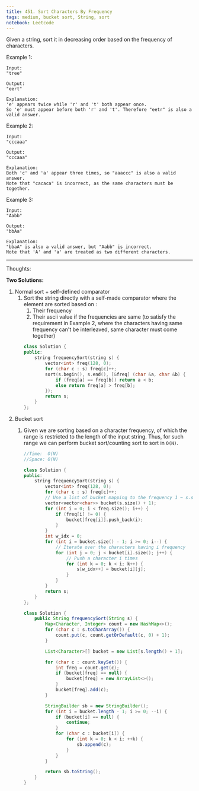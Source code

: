 ```yaml
---
title: 451. Sort Characters By Frequency
tags: medium, bucket sort, String, sort
notebook: Leetcode
---
```


Given a string, sort it in decreasing order based on the frequency of characters.

Example 1:
```
Input:
"tree"

Output:
"eert"

Explanation:
'e' appears twice while 'r' and 't' both appear once.
So 'e' must appear before both 'r' and 't'. Therefore "eetr" is also a valid answer.
```
Example 2:

```
Input:
"cccaaa"

Output:
"cccaaa"

Explanation:
Both 'c' and 'a' appear three times, so "aaaccc" is also a valid answer.
Note that "cacaca" is incorrect, as the same characters must be together.
```

Example 3:
```
Input:
"Aabb"

Output:
"bbAa"

Explanation:
"bbaA" is also a valid answer, but "Aabb" is incorrect.
Note that 'A' and 'a' are treated as two different characters.
```
----------
Thoughts:

**Two Solutions:**
1. Normal sort + self-defined comparator 
   1. Sort the string directly with a self-made comparator where the element are sorted based on :
      1. Their frequency
      2. Their ascii value if the frequencies are same (to satisfy the requirement in Example 2, where the characters having same frequency can't be interleaved, same character must come together)
        ```c++
        class Solution {
        public:
            string frequencySort(string s) {
                vector<int> freq(128, 0);
                for (char c : s) freq[c]++;
                sort(s.begin(), s.end(), [&freq] (char &a, char &b) {
                    if (freq[a] == freq[b]) return a < b;
                    else return freq[a] > freq[b];
                });
                return s;
            }
        };
        ```
2. Bucket sort 
   1. Given we are sorting based on a  character frequency, of which the range is restricted to the length of the input string. Thus, for such range we can perform bucket sort/counting sort to sort in `O(N)`.

        ```c++
        //Time:  O(N)
        //Space: O(N)

        class Solution {
        public:
            string frequencySort(string s) {
                vector<int> freq(128, 0);
                for (char c : s) freq[c]++;
                // Use a list of bucket mapping to the frequency 1 ~ s.size()
                vector<vector<char>> bucket(s.size() + 1);
                for (int i = 0; i < freq.size(); i++) {
                    if (freq[i] != 0) {
                        bucket[freq[i]].push_back(i);
                    }
                }
                int w_idx = 0;
                for (int i = bucket.size() - 1; i >= 0; i--) {
                    // Iterate over the characters having i frequency 
                    for (int j = 0; j < bucket[i].size(); j++) {
                        // Push a character i times
                        for (int k = 0; k < i; k++) {
                            s[w_idx++] = bucket[i][j];
                        }
                    }
                }
                return s;
            }
        };
        ```

        ```Java
        class Solution {
            public String frequencySort(String s) {
                Map<Character, Integer> count = new HashMap<>();
                for (char c : s.toCharArray()) {
                    count.put(c, count.getOrDefault(c, 0) + 1);
                }

                List<Character>[] bucket = new List[s.length() + 1];

                for (char c : count.keySet()) {
                    int freq = count.get(c);
                    if (bucket[freq] == null) {
                        bucket[freq] = new ArrayList<>();
                    }
                    bucket[freq].add(c);
                }

                StringBuilder sb = new StringBuilder();
                for (int i = bucket.length - 1; i >= 0; --i) {
                    if (bucket[i] == null) {
                        continue;
                    }
                    for (char c : bucket[i]) {
                        for (int k = 0; k < i; ++k) {
                            sb.append(c);
                        }
                    }
                }

                return sb.toString();
            }
        }
        ```